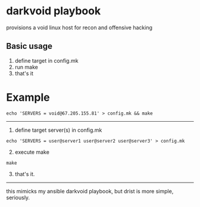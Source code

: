 # darkvoid playbook
provisions a void linux host for recon and offensive hacking  

## Basic usage
1. define target in config.mk
2. run make
3. that's it

# Example
```
echo 'SERVERS = void@67.205.155.81' > config.mk && make
```

--- 

1. define target server(s) in config.mk
```
echo 'SERVERS = user@server1 user@server2 user@server3' > config.mk
```

2. execute make
```	
make
```

3. that's it.

---

this mimicks my ansible darkvoid playbook, but drist is more simple, seriously.  
